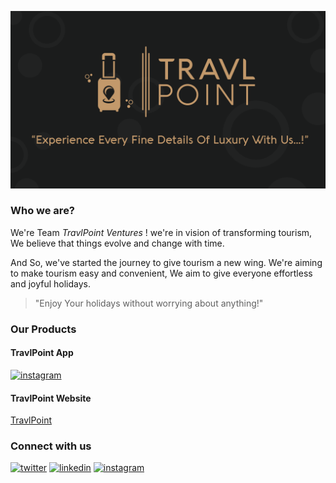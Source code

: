 ![LOGO](../assets/headerImage.png)

### Who we are?
We're Team _TravlPoint Ventures_ ! we're in vision of transforming tourism, We believe that things evolve and change with time.

And So, we've started the journey to give tourism a new wing. We're aiming to make tourism easy and convenient, We aim to give everyone effortless and joyful holidays.

>"Enjoy Your holidays without worrying about anything!"

### Our Products

#### TravlPoint App
[![instagram](https://img.shields.io/badge/Google%20Play-414141.svg?style=for-the-badge&logo=Google-Play&logoColor=white)](https://play.google.com/store/apps/details?id=com.app.travlpoint)

#### TravlPoint Website
[TravlPoint](https://www.travlpoint.com/)

### Connect with us
[![twitter](https://img.shields.io/badge/Twitter-1D9BF0.svg?style=for-the-badge&logo=Twitter&logoColor=white)](https://twitter.com/travlpoint_IN)
[![linkedin](https://img.shields.io/badge/LinkedIn-0A66C2.svg?style=for-the-badge&logo=LinkedIn&logoColor=white)](https://www.linkedin.com/company/travlpoint/)
[![instagram](https://img.shields.io/badge/Instagram-E4405F.svg?style=for-the-badge&logo=Instagram&logoColor=white)](https://www.instagram.com/travlpoint/)
